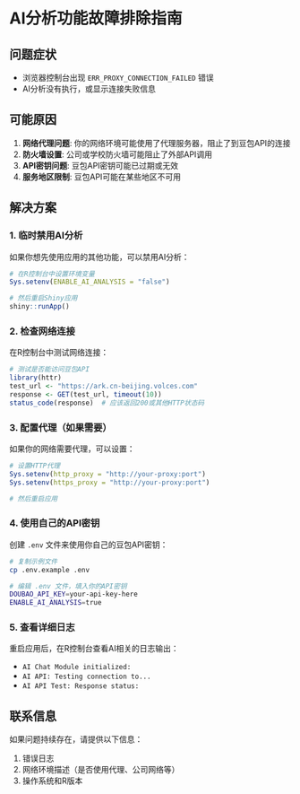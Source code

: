 # AI分析功能故障排除指南

## 问题症状
- 浏览器控制台出现 `ERR_PROXY_CONNECTION_FAILED` 错误
- AI分析没有执行，或显示连接失败信息

## 可能原因
1. **网络代理问题**: 你的网络环境可能使用了代理服务器，阻止了到豆包API的连接
2. **防火墙设置**: 公司或学校防火墙可能阻止了外部API调用
3. **API密钥问题**: 豆包API密钥可能已过期或无效
4. **服务地区限制**: 豆包API可能在某些地区不可用

## 解决方案

### 1. 临时禁用AI分析
如果你想先使用应用的其他功能，可以禁用AI分析：

```r
# 在R控制台中设置环境变量
Sys.setenv(ENABLE_AI_ANALYSIS = "false")

# 然后重启Shiny应用
shiny::runApp()
```

### 2. 检查网络连接
在R控制台中测试网络连接：

```r
# 测试是否能访问豆包API
library(httr)
test_url <- "https://ark.cn-beijing.volces.com"
response <- GET(test_url, timeout(10))
status_code(response)  # 应该返回200或其他HTTP状态码
```

### 3. 配置代理（如果需要）
如果你的网络需要代理，可以设置：

```r
# 设置HTTP代理
Sys.setenv(http_proxy = "http://your-proxy:port")
Sys.setenv(https_proxy = "http://your-proxy:port")

# 然后重启应用
```

### 4. 使用自己的API密钥
创建 `.env` 文件来使用你自己的豆包API密钥：

```bash
# 复制示例文件
cp .env.example .env

# 编辑 .env 文件，填入你的API密钥
DOUBAO_API_KEY=your-api-key-here
ENABLE_AI_ANALYSIS=true
```

### 5. 查看详细日志
重启应用后，在R控制台查看AI相关的日志输出：
- `AI Chat Module initialized:`
- `AI API: Testing connection to...`
- `AI API Test: Response status:`

## 联系信息
如果问题持续存在，请提供以下信息：
1. 错误日志
2. 网络环境描述（是否使用代理、公司网络等）
3. 操作系统和R版本